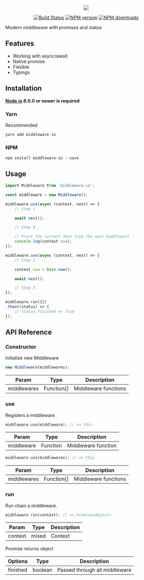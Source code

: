 <p align="center"><img src="https://raw.githubusercontent.com/negezor/middleware-io/master/logo.svg?sanitize=true"></p>
<p align="center">
<a href="https://travis-ci.org/negezor/middleware-io"><img src="https://img.shields.io/travis/negezor/middleware-io.svg?style=flat-square" alt="Build Status"></a>
<a href="https://www.npmjs.com/package/middleware-io"><img src="https://img.shields.io/npm/v/middleware-io.svg?style=flat-square" alt="NPM version"></a>
<a href="https://www.npmjs.com/package/middleware-io"><img src="https://img.shields.io/npm/dt/middleware-io.svg?style=flat-square" alt="NPM downloads"></a>
</p>

Modern middleware with promises and status

## Features
- Working with async/await
- Native promise
- Flexible
- Typings

## Installation
**[Node.js](https://nodejs.org/) 8.0.0 or newer is required**

### Yarn
Recommended
```shell
yarn add middleware-io
```

### NPM
```shell
npm install middleware-io --save
```

## Usage
```js
import Middleware from 'middleware-io';

const middleware = new Middleware();

middleware.use(async (context, next) => {
	// Step 1

	await next();

	// Step 4

	// Print the current date from the next middleware
	console.log(context.now);
});

middleware.use(async (context, next) => {
	// Step 2

	context.now = Date.now();

	await next();

	// Step 3
});

middleware.run({})
.then((status) => {
	// status.finished => true
});
```

## API Reference

### Constructor
Initialize new Middleware

```js
new Middleware(middlewares);
```

| Param        | Type       | Description          |
|--------------|------------|----------------------|
| middlewares  | Function[] | Middleware functions |

### use
Registers a middleware

```js
middleware.use(middleware); // => this
```

| Param       | Type     | Description         |
|-------------|----------|---------------------|
| middleware  | Function | Middleware function |

```js
middleware.use(middlewares); // => this
```

| Param       | Type       | Description          |
|-------------|------------|----------------------|
| middlewares | Function[] | Middleware functions |

### run
Run chain a middleware.

```js
middleware.run(context); // => Promise<Object>
```

| Param   | Type  | Description |
|---------|-------|-------------|
| context | mixed | Context     |

Promise returns object

| Options  | Type    | Description                   |
|----------|---------|-------------------------------|
| finished | boolean | Passed through all middleware |
